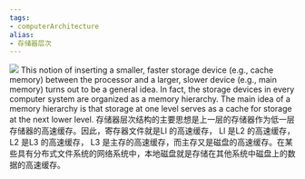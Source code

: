 ```yaml
---
tags:
- computerArchitecture 
alias: 
- 存储器层次
---
```

![](https://gd-hbimg.huaban.com/2a3f6b86cb49af93373d09e1c30c59e569c48a4f17144-YYrXYX) 
This notion of inserting a smaller, faster storage device (e.g., cache memory) between the processor and a larger, slower device (e.g., main memory) turns out to be a general idea. In fact, the storage devices in every computer system are organized as a memory hierarchy.
The main idea of a memory hierarchy is that storage at one level serves as a cache for storage at the next lower level.
存储器层次结构的主要思想是上一层的存储器作为低一层存储器的高速缓存。因此，寄存器文件就是Ll 的高速缓存， Ll 是L2 的高速缓存， L2 是L3 的高速缓存， L3 是主存的高速缓存，而主存又是磁盘的高速缓存。在某些具有分布式文件系统的网络系统中，本地磁盘就是存储在其他系统中磁盘上的数据的高速缓存。
